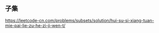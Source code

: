 ## 子集

https://leetcode-cn.com/problems/subsets/solution/hui-su-si-xiang-tuan-mie-pai-lie-zu-he-zi-ji-wen-t/